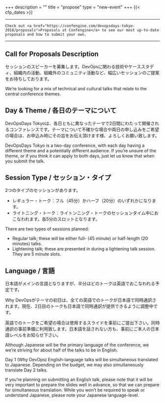 +++
description = ""
title = "propose"
type = "new-event"
+++
{{< cfp_dates >}}

<hr>

    Check out <a href="https://confengine.com/devopsdays-tokyo-2018/proposals">Proposals at Confengine</a> to see our most up-to-date proposals and how to submit your own.
<hr>

## Call for Proposals Description

セッションのスピーカーを募集します。DevOpsに関わる技術やケーススタディ、組織内の活動、組織外のコミュニティ活動など、幅広いセッションのご提案をお待ちしております。

We’re looking for a mix of technical and cultural talks that relate to the central conference themes.

## Day & Theme / 各日のテーマについて

DevOpsDays Tokyoは、各日ともに異なったテーマで2日間にわたって開催されるコンファレンスです。テーマについて不確かな場合や両日の申し込みをご希望の場合は、お申込み時にその旨をお伝え頂けます様、よろしくお願い致します。

DevOpsDays Tokyo is a two-day conference, with each day having a different theme and a potentially different audience. If you’re unsure of the theme, or if you think it can apply to both days, just let us know that when you submit the talk.

## Session Type / セッション・タイプ

2つのタイプのセッションがあります。

- レギュラー・トーク：フル（45分）かハーフ（20分）のいずれかになります。
- ライトニング・トーク：ライトンニング・トークのセッションタイム中におこなわれます。各5分のスロットとなります。

There are two types of sessions planned:

- Regular talk; these will be either full- (45 minute) or half-length (20 minutes) talks.
- Lightening talk; these are presented in during a lightening talk session. They are 5 minute slots.

## Language / 言語

日本語がメインの言語となりますが、半分ほどのトークは英語でおこなわれる予定です。

Why DevOpsがテーマの初日は、全ての英語でのトークが日本語で同時通訳されます。現在、2日目のトークも日本語で同時通訳が提供できるように調整中です。

英語でのトークをご希望の場合は使用するスライドを事前にご提出下さい。同時通訳の事前準備に利用致します。日本語を話されない方も、事前にご本人の日本語レベルをお知らせ下さい。

Although Japanese will be the primary language of the conference, we we’re striving for about half of the talks to be in English.

Day 1 (Why DevOps) English-language talks will be simultaneous translated to Japanese. Depending on the budget, we may also simultaneously translate Day 2 talks.

If you’re planning on submitting an English talk, please note that it will be very important to prepare the slides well in advance, so that we can prepare for simultaneous translation. While you won’t be required to speak or understand Japanese, please note your Japanese language-level.


<!--
Although the primary audience for this conference is engineers, we’re looking for a mix of technical and cultural talks that relate to the central conference theme: DevOps for Japan.

There are two types of sessions planned:

- <u>Regular talk;</u> these will be either full- (45 minute) or half-length (20 minutes) talks.
- <u>Lightening talk;</u> these are presented in during a lightening talk session. They are 5 minute slots.

To submit a talk, please email <proposals-tokyo-2018@devopsdays.org>.

If you have any questions, don’t hesitate to email <organizers-tokyo-2018@devopsdays.org>.

イベントに参加されるのは、ソフトウェア技術者が主体になりますが、本イベントでのご登壇は、日本におけるDevOpsの普及を目的とした、技術的な内容のみならず、文化的な内容も募集しています。

セッションは次のような構成を考えています。

- <u>通常のセッション：</u>45分（フルセッション）もしくは20分（ハーフセッション）
- <u>ライトニングトーク：</u>ライトニングセッションを構成するもので、各々の発表は5分となります。
-->